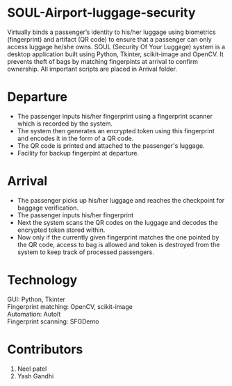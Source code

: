 # SOUL-Airport-luggage-security
Virtually binds a passenger’s identity to his/her luggage using biometrics (fingerprint) and artifact (QR code) to ensure that a passenger can only access luggage he/she owns. SOUL (Security Of Your Luggage) system is a desktop application built using Python, Tkinter, scikit-image and OpenCV. It prevents theft of bags by matching fingerpints at arrival to confirm ownership. All important scripts are placed in Arrival folder.

# Departure
* The passenger inputs his/her fingerprint using a fingerprint scanner which is recorded by the system.  
* The system then generates an encrypted token using this fingerprint and encodes it in the form of a QR code.   
* The QR code is printed and attached to the passenger's luggage.  
* Facility for backup fingerpint at departure.  

# Arrival  
* The passenger picks up his/her luggage and reaches the checkpoint for baggage verification.  
* The passenger inputs his/her fingerprint  
* Next the system scans the QR codes on the luggage and decodes the encrypted token stored within.  
* Now only if the currently given fingerprint matches the one pointed by the QR code, access to bag is allowed and token is destroyed from the system to keep track of processed passengers. 

# Technology
GUI: Python, Tkinter  
Fingerprint matching: OpenCV, scikit-image   
Automation: AutoIt  
Fingerprint scanning: SFGDemo  

# Contributors
1. Neel patel
2. Yash Gandhi
